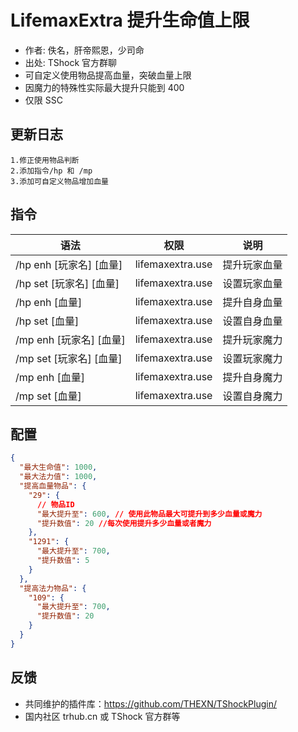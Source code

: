 # LifemaxExtra 提升生命值上限

- 作者: 佚名，肝帝熙恩，少司命
- 出处: TShock 官方群聊
- 可自定义使用物品提高血量，突破血量上限
- 因魔力的特殊性实际最大提升只能到 400
- 仅限 SSC

## 更新日志

```
1.修正使用物品判断
2.添加指令/hp 和 /mp
3.添加可自定义物品增加血量
```

## 指令

| 语法                    |       权限       |     说明     |
| ----------------------- | :--------------: | :----------: |
| /hp enh [玩家名] [血量] | lifemaxextra.use | 提升玩家血量 |
| /hp set [玩家名] [血量] | lifemaxextra.use | 设置玩家血量 |
| /hp enh [血量]          | lifemaxextra.use | 提升自身血量 |
| /hp set [血量]          | lifemaxextra.use | 设置自身血量 |
| /mp enh [玩家名] [血量] | lifemaxextra.use | 提升玩家魔力 |
| /mp set [玩家名] [血量] | lifemaxextra.use | 设置玩家魔力 |
| /mp enh [血量]          | lifemaxextra.use | 提升自身魔力 |
| /mp set [血量]          | lifemaxextra.use | 设置自身魔力 |

## 配置

```json
{
  "最大生命值": 1000,
  "最大法力值": 1000,
  "提高血量物品": {
    "29": {
      // 物品ID
      "最大提升至": 600, // 使用此物品最大可提升到多少血量或魔力
      "提升数值": 20 //每次使用提升多少血量或者魔力
    },
    "1291": {
      "最大提升至": 700,
      "提升数值": 5
    }
  },
  "提高法力物品": {
    "109": {
      "最大提升至": 700,
      "提升数值": 20
    }
  }
}
```

## 反馈

- 共同维护的插件库：https://github.com/THEXN/TShockPlugin/
- 国内社区 trhub.cn 或 TShock 官方群等

